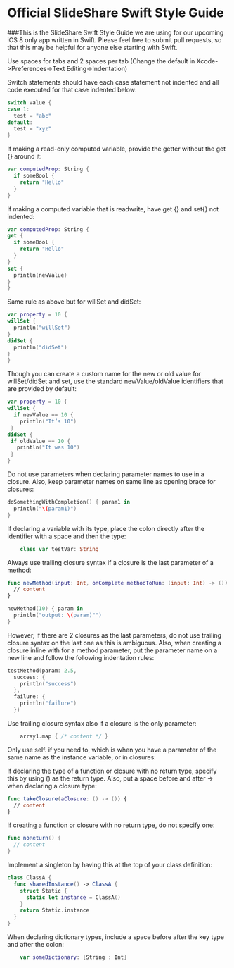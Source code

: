 Official SlideShare Swift Style Guide
===========================

###This is the SlideShare Swift Style Guide we are using for our upcoming iOS 8 only app written in Swift. Please feel free to submit pull requests, so that this may be helpful for anyone else starting with Swift.

Use spaces for tabs and 2 spaces per tab (Change the default in Xcode->Preferences->Text Editing->Indentation)

Switch statements should have each case statement not indented and all code executed for that case indented below:

```swift
switch value {
case 1:
  test = "abc"
default:
  test = "xyz"
}
```

If making a read-only computed variable, provide the getter without the get {} around it:

```swift
var computedProp: String {
  if someBool {
    return "Hello"
  }
}
```

If making a computed variable that is readwrite, have get {} and set{} not indented:

```swift
var computedProp: String {
get {
  if someBool {
    return "Hello"
  }
}
set {
  println(newValue)
}
}
```

Same rule as above but for willSet and didSet:

```swift
var property = 10 {
willSet {
  println("willSet")
}
didSet {
  println("didSet")
}
}
```

Though you can create a custom name for the new or old value for willSet/didSet and set, use the standard newValue/oldValue identifiers that are provided by default:

```swift
var property = 10 {
willSet {
  if newValue == 10 {
    println("It’s 10")
 }
didSet {
 if oldValue == 10 {
   println("It was 10")
 }
}
```

Do not use parameters when declaring parameter names to use in a closure. Also, keep parameter names on same line as opening brace for closures:

```swift
doSomethingWithCompletion() { param1 in
  println("\(param1)")
}
```

If declaring a variable with its type, place the colon directly after the identifier with a space and then the type:

```swift
	class var testVar: String
```

Always use trailing closure syntax if a closure is the last parameter of a method:

```swift
func newMethod(input: Int, onComplete methodToRun: (input: Int) -> ()) {
  // content
}
```

```swift
newMethod(10) { param in
  println("output: \(param)"")
}
```

However, if there are 2 closures as the last parameters, do not use trailing closure syntax on the last one as this is ambiguous. Also, when creating a closure inline with for a method parameter, put the parameter name on a new line and follow the following indentation rules:

```swift
testMethod(param: 2.5,
  success: {
    println("success")
  },
  failure: {
    println("failure")
  })
```

Use trailing closure syntax also if a closure is the only parameter:

```swift
	array1.map { /* content */ }
```

Only use self.<parameter name> if you need to, which is when you have a parameter of the same name as the instance variable, or in closures:

If declaring the type of a function or closure with no return type, specify this by using () as the return type. Also, put a space before and after -> when declaring a closure type:

```swift
func takeClosure(aClosure: () -> ()) {
  // content
}
```

If creating a function or closure with no return type, do not specify one:

```swift
func noReturn() {
  // content
}
```

Implement a singleton by having this at the top of your class definition:

```swift
class ClassA {
  func sharedInstance() -> ClassA {
    struct Static {
      static let instance = ClassA()
    }
    return Static.instance
  }
}
```

When declaring dictionary types, include a space before after the key type and after the colon:

```swift
	var someDictionary: [String : Int]
```
